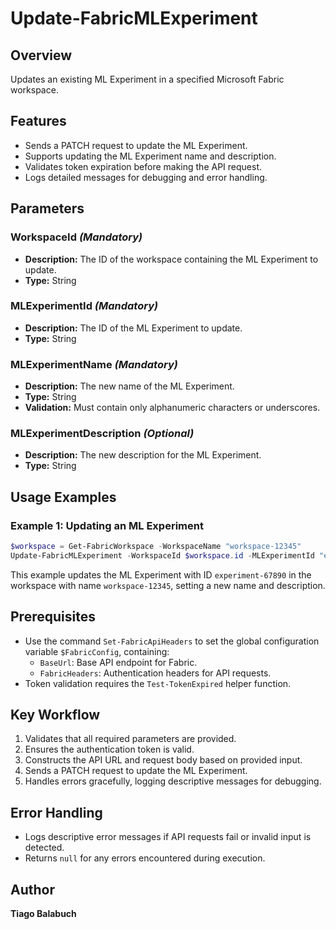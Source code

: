# Update-FabricMLExperiment

## Overview

Updates an existing ML Experiment in a specified Microsoft Fabric workspace.

## Features

- Sends a PATCH request to update the ML Experiment.
- Supports updating the ML Experiment name and description.
- Validates token expiration before making the API request.
- Logs detailed messages for debugging and error handling.

## Parameters

### WorkspaceId *(Mandatory)*

- **Description:** The ID of the workspace containing the ML Experiment to update.
- **Type:** String

### MLExperimentId *(Mandatory)*

- **Description:** The ID of the ML Experiment to update.
- **Type:** String

### MLExperimentName *(Mandatory)*

- **Description:** The new name of the ML Experiment.
- **Type:** String
- **Validation:** Must contain only alphanumeric characters or underscores.

### MLExperimentDescription *(Optional)*

- **Description:** The new description for the ML Experiment.
- **Type:** String

## Usage Examples

### Example 1: Updating an ML Experiment

```powershell
$workspace = Get-FabricWorkspace -WorkspaceName "workspace-12345"
Update-FabricMLExperiment -WorkspaceId $workspace.id -MLExperimentId "experiment-67890" -MLExperimentName "Updated ML Experiment" -MLExperimentDescription "Updated description"
```

This example updates the ML Experiment with ID `experiment-67890` in the workspace with name `workspace-12345`, setting a new name and description.

## Prerequisites

- Use the command `Set-FabricApiHeaders` to set the global configuration variable `$FabricConfig`, containing:
  - `BaseUrl`: Base API endpoint for Fabric.
  - `FabricHeaders`: Authentication headers for API requests.
- Token validation requires the `Test-TokenExpired` helper function.

## Key Workflow

1. Validates that all required parameters are provided.
2. Ensures the authentication token is valid.
3. Constructs the API URL and request body based on provided input.
4. Sends a PATCH request to update the ML Experiment.
5. Handles errors gracefully, logging descriptive messages for debugging.

## Error Handling

- Logs descriptive error messages if API requests fail or invalid input is detected.
- Returns `null` for any errors encountered during execution.

## Author

**Tiago Balabuch**
